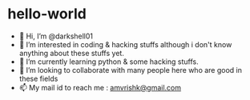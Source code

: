 # hello-world

- 👋 Hi, I’m @darkshell01
- 👀 I’m interested in coding & hacking stuffs although i don't know anything about these stuffs yet.
- 🌱 I’m currently learning python & some hacking stuffs.
- 💞️ I’m looking to collaborate with many people here who are good in these fields
- 📫 My mail id to reach me : amvrishk@gmail.com
